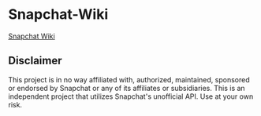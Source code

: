 # Snapchat-Wiki

[Snapchat Wiki](https://github.com/killed/Snapchat-Wiki/wiki)

## Disclaimer
This project is in no way affiliated with, authorized, maintained, sponsored or endorsed by Snapchat or any of its affiliates or subsidiaries. This is an independent project that utilizes Snapchat's unofficial API. Use at your own risk.
